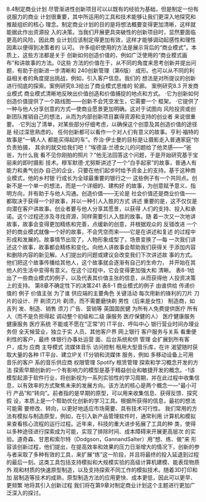 8.4制定商业计划
尽管渐进性创新项目可以以既有的经验为基础，但是制定一份有说服力的商业
计划很重要，其中所运用的工具和技术能够让我们更深入地探究和推敲组织的核心
理念。制定商业计划的目的是将想法概要变得更加清晰，这样就能据此作出资源投
入的决策。当我们开展更具突破性的创新项目时，显然要面临更高的风险，因此商
业计划应该制定得更加有效，这样才能够调动起感性和理性因素以便得到决策者的
认可。
许多组织使用的方法是展示背后的“商业模式”。本质上，这些方法都是关于
创新如何创造价值的，例如广泛使用的“商业模式画布”和讲故事的方法。0这些
方法的价值在于，从不同的角度来思考创新并提出问题，有助于创新进一步清晰和
240创新管理（第6版）
成形。也可以从不同的利益相关者的角度提出挑战，例如，引入客户信息。我们的
想法是对所提议的创新进行彻底的探索。案例研究8.3给出了商业模式思维的
轮廊。
案例研究8.3
开发商业模式
商业模式清晰地反映出价值创造和价值捕捉的地点和方式。
·它为创新如何创造价值提供了一个路线图——创新不会凭空发生，它需要一个
框架。
·它提供了一种与他人分享创意的方式—使商业愿景更加明确。这对于试图向
风险投资或创新团队推销自己的想法，从而为内部创新项目赢得资源和支持的创业者
来说很重要。
·它列出了清单，对某些部分仔细考虑，以确保这个创意及其创造价值的途径是
经过深思熟虑的。
任何创新都可以看作一个对人们有意义的故事。亨利·福特的故事是“一辆人人
都能买得起的车”。乔治·伊士曼的目标是让摄影走入普通家庭“你负责拍摄，
其余的就交给我们吧！”埃德温·兰德女儿的问题给了他灵感——“爸爸，为什么我
看不见你刚拍的照片？”他无法回答这个问题，于是开始研究基于宝丽来的即时摄影
技术。穆军默德·尤努斯讲述了一个“白手起家”的故事，普通人有能力和勇气创办
自己的企业，只要在他们起步时给予资金上的支持。基于这种商业模式，他的乡村银
行成长为全球最重要的银行之一
这些例子有一个共同点。创新不是一个单一的想法，而是一个详细的、建构好
的故事，为创意赋予意义、指明方向，并有助于与他人沟通。创造价值——无论是
社会价值还是商业价值——都取决于获得一个好故事，并以一种引人入胜的方式
讲述
重要的是，这不仅仅是向潜在客户讲故事。创业者要与他人分享其愿景，以获得
人们的支持、投入和承诺。这个过程还涉及寻找资源，同样需要引人入胜的故事。随
着一次又一次地讲故事，故事会变得更加精练和完善，点缓新的创意，并根据观众的
反错改进
一个好的商业模式就像一个好的故事，不会凭空而来——它是在讲述和复述
的过程中形成和发展的。故事情节出现了，人物形象成型了，场景变换了—每
一次我们讲述这个故事，故事都会精练和变化。向他人讲故事会帮助我们获得关
于添加内容和删除内容的新见解。人们提出的问题或建议会改变我们下次讲述故
事的方式。他们把这个故事传播给其他人，这个故事就会逐渐有自己的生命力，
并开始在其他人的生活中变得有意义。在这个过程中，它会变得更加强大和
清晰。
表8-1给出了一些商业模式的例子，以及代表其价值主张的信息，从而获得他
人投资决策上的支持。
第8章不确定性下的决策241
表8-1
商业模式的例子
由谁供给
传递价值的
例子
价值主张
为了谁
供应端的主要角色
关键活动
每次用新的锋利的刀片
刀片的设计、开
剃须刀片
剃须，而不需要磨快剃
男性（后来是女性）
制造商，如吉列
发、制造、销售
须刀
广告、营销等
英国国民健
为所有人免费提供医疗
所有人（而不是负担得起
调动整个初级和二级
康服务
医疗保健的人）
医疗健康服务
健康服务
医疗系统
不能或不愿在“正常”的
IT平台、呼叫中心
银行营业时间办理业务但
全天候营业，独立于实
人员、其他客户界
网上银行
客户服务与关系
看重便利性的客户，最终
体银行办事处运营
面、后台系统和供
管理
会扩展到所有客户，成为
应商
主导模式
流媒体音乐
访问控制
租用大型音乐库，在许
渴望随时获取大量的各种
IT平台、建立IP关
IT分销和流媒体
服务，例如
多移动设备上可用
音乐的客户
系的音乐供应商
权限管理
Spotify
租赁管理
探索和学习概念开发的方法
探索早期创新的一个有影响力的模型是基于精益创业和敏捷开发的概念。-1该
模型起源于软件行业，将创新视为一系列实验性的学习周期，并在此过程中收集信
息，以有效率的方式聚焦未来的发展方向。该方法的核心是两个概念一—“最小可行
产品”和“转向”。前者指的是早期的原型，可以用来收集信息、获得反馈、探究假
设，本质上是一个帮助优化创新的学习工具。根据所获得的信息，最初的想法可能需
要修改、转向，以更好地适应市场需要、具有技术可行性。
我们常用的方法有模拟与制造原型，例如，在引入新产品管理软件时，通常利用
计算机和模拟来查看核心流程的运行过程。近年来，科技的重大进步拓展了工具的种
类，使得以多种途径进行探索成为可能，实现了排除时间、成本障碍来开展更高层次
的实验。道奇森、甘恩和索尔特（Dodgson，GannandSalter）用“想、练、做”来
形容该创新过程，他们提出，在提高效率和效果的压力日渐增大的情况下，创新的参
与者采取了多种有效的工具，来扩展“练”这一阶段，并且将最终的投入延退到过程
的最后一刻。这类工具包括支持模拟和大规模实验的高级计算机建模、能表现物质外
观和材质的快速原型制造，以及支持探索不同工作的模拟技术。随着3D打印和加
层制造等技术的成熟，原型制造方法的应用更快、成本更低，因此可以更早、更频繁
地将其引入创新过程
我们将在第9章对制定商业计划这个主题进行更加广泛深入的探讨。
